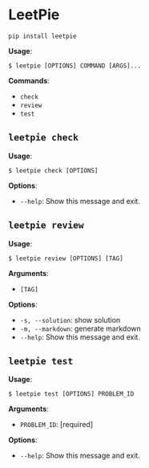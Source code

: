 # LeetPie

```
pip install leetpie
```

**Usage**:

```console
$ leetpie [OPTIONS] COMMAND [ARGS]...
```

**Commands**:

- `check`
- `review`
- `test`

## `leetpie check`

**Usage**:

```console
$ leetpie check [OPTIONS]
```

**Options**:

- `--help`: Show this message and exit.

## `leetpie review`

**Usage**:

```console
$ leetpie review [OPTIONS] [TAG]
```

**Arguments**:

- `[TAG]`

**Options**:

- `-s, --solution`: show solution
- `-m, --markdown`: generate markdown
- `--help`: Show this message and exit.

## `leetpie test`

**Usage**:

```console
$ leetpie test [OPTIONS] PROBLEM_ID
```

**Arguments**:

- `PROBLEM_ID`: [required]

**Options**:

- `--help`: Show this message and exit.
